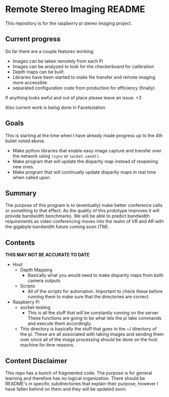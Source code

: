 # Remote Stereo Imaging README

This repository is for the raspberry pi stereo imaging project. 

## Current progress 

So far there are a couple features working: 

 + Images can be taken remotely from each Pi
 + Images can be analyzed to look for the checkerboard for calibration 
 + Depth maps can be built
 + Libraries have been started to make file transfer and remote imaging more accessible
 + separated configuration code from production for efficiency (finally)

If anything looks awful and out of place please leave an issue. <3

Also current work is being done in FaceIsolation

## Goals

This is starting at the time when I have already made progress up to 
the 4th bullet noted above. 

 + Make python libraries that enable easy image capture and transfer 
over the network using `rsync` or `socket.send()`. 
 + Make program that will update the disparity map instead of reopening 
new ones. 
 + Make program that will continually update disparity maps in real 
time when called upon. 

## Summary

The purpose of this program is to (eventually) make better conference 
calls or something to that effect. As the quality of this prototype 
improves it will provide bandwidth benchmarks. We will be able to predict 
bandwidth requirements as video conferencing moves into the realm of VR 
and AR with the gigabyte bandwidth future coming soon (TM). 

## Contents 
__**THIS MAY NOT BE ACCURATE TO DATE**__

 + Host
    + Depth Mapping
       + Basically what you would need to make disparity maps from both 
camera outputs
    + Scripts
       + All of the scripts for automation. Important to check these before 
running them to make sure that the directories are correct.  
 + Raspberry Pi 
    + socket-testing
       + This is all the stuff that will be constantly running on the server
These functions are going to be what lets the pi take commands and execute
them accordingly. 
    + This directory is basically the stuff that goes in the ~/ directory 
of the pi. These are all associated with taking images and sending them 
over since all of the image processing should be done on the host machine
for time reasons. 


## Content Disclaimer

This repo has a bunch of fragmented code. The purpose is for general learning
and therefore has no logical organization. There should be README's in 
specific subdirectories that explain their purpose, however I have fallen behind 
on them and they will be updated soon. 
